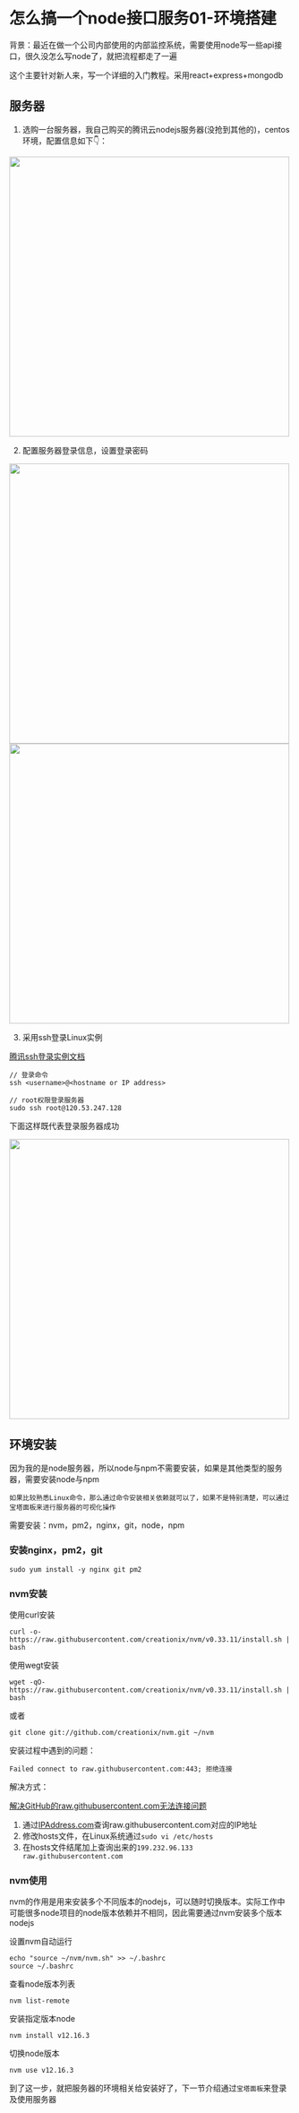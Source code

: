 # 怎么搞一个node接口服务01-环境搭建

背景：最近在做一个公司内部使用的内部监控系统，需要使用node写一些api接口，很久没怎么写node了，就把流程都走了一遍

这个主要针对新人来，写一个详细的入门教程。采用react+express+mongodb

## 服务器

1. 选购一台服务器，我自己购买的腾讯云nodejs服务器(没抢到其他的)，centos环境，配置信息如下👇：

<image src="https://img2020.cnblogs.com/blog/1018377/202102/1018377-20210208003640838-441161437.jpg" width="500" />

2. 配置服务器登录信息，设置登录密码

<image src="https://img2020.cnblogs.com/blog/1018377/202102/1018377-20210208004450335-2034723081.jpg" width="500" />

<image src="https://img2020.cnblogs.com/blog/1018377/202102/1018377-20210208004501146-2002300579.jpg" width="500" />

3. 采用ssh登录Linux实例

[腾讯ssh登录实例文档](https://cloud.tencent.com/document/product/213/35700)

```
// 登录命令
ssh <username>@<hostname or IP address>

// root权限登录服务器
sudo ssh root@120.53.247.128
```

下面这样既代表登录服务器成功

<image src="https://img2020.cnblogs.com/blog/1018377/202102/1018377-20210208005854524-695139330.jpg" width="500" />

## 环境安装

因为我的是node服务器，所以node与npm不需要安装，如果是其他类型的服务器，需要安装node与npm

`如果比较熟悉Linux命令，那么通过命令安装相关依赖就可以了，如果不是特别清楚，可以通过宝塔面板来进行服务器的可视化操作`

需要安装：nvm，pm2，nginx，git，node，npm

### 安装nginx，pm2，git

```
sudo yum install -y nginx git pm2
```

### nvm安装

使用curl安装

```
curl -o- https://raw.githubusercontent.com/creationix/nvm/v0.33.11/install.sh | bash
```

使用wegt安装
```
wget -qO- https://raw.githubusercontent.com/creationix/nvm/v0.33.11/install.sh | bash
```

或者
```
git clone git://github.com/creationix/nvm.git ~/nvm
```

安装过程中遇到的问题：

`Failed connect to raw.githubusercontent.com:443; 拒绝连接`

解决方式：

[解决GitHub的raw.githubusercontent.com无法连接问题](https://www.cnblogs.com/qiu-hua/p/12815425.html)

1. 通过[IPAddress.com](https://githubusercontent.com.ipaddress.com/raw.githubusercontent.com)查询raw.githubusercontent.com对应的IP地址
2. 修改hosts文件，在Linux系统通过`sudo vi /etc/hosts`
3. 在hosts文件结尾加上查询出来的`199.232.96.133 raw.githubusercontent.com`


### nvm使用

nvm的作用是用来安装多个不同版本的nodejs，可以随时切换版本。实际工作中可能很多node项目的node版本依赖并不相同，因此需要通过nvm安装多个版本nodejs

设置nvm自动运行

```
echo "source ~/nvm/nvm.sh" >> ~/.bashrc
source ~/.bashrc
```

查看node版本列表

```
nvm list-remote
```

安装指定版本node

```
nvm install v12.16.3
```

切换node版本

```
nvm use v12.16.3
```

到了这一步，就把服务器的环境相关给安装好了，下一节介绍通过`宝塔面板`来登录及使用服务器
